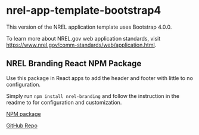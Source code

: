 # nrel-app-template-bootstrap4

This version of the NREL application template uses Bootstrap 4.0.0.

To learn more about NREL.gov web application standards, visit https://www.nrel.gov/comm-standards/web/application.html.

## NREL Branding React NPM Package
Use this package in React apps to add the header and footer with little to no configuration.

Simply run `npm install nrel-branding` and follow the instruction in the readme to for configuration and customization.

[NPM package](https://www.npmjs.com/package/nrel-branding)

[GitHub Repo](https://github.com/NREL/NREL-Branding-React-NPM-Package)
 
